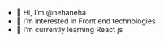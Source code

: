 - 👋 Hi, I’m @nehaneha
- 👀 I’m interested in Front end technologies
- 🌱 I’m currently learning React js

<!---
nehaneha/nehaneha is a ✨ special ✨ repository because its `README.md` (this file) appears on your GitHub profile.
You can click the Preview link to take a look at your changes.
--->
